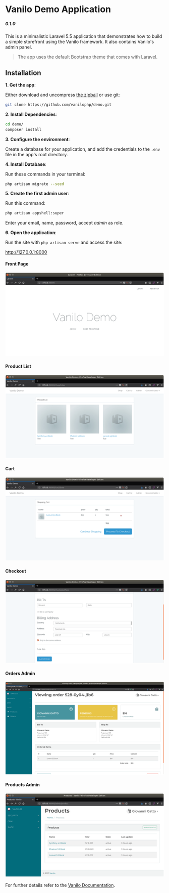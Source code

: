 # Vanilo Demo Application
##### 0.1.0

This is a minimalistic Laravel 5.5 application that demonstrates how to build a simple storefront
using the Vanilo framework. It also contains Vanilo's admin panel.

> The app uses the default Bootstrap theme that comes with Laravel.

## Installation

**1. Get the app**:

Either download and uncompress [the zipball](https://github.com/vanilophp/demo/archive/0.1.0.zip)
or use git:

```bash
git clone https://github.com/vanilophp/demo.git
```

**2. Install Dependencies**:

```bash
cd demo/
composer install
```

**3. Configure the environment**:

Create a database for your application, and add the credentials to the `.env` file in the app's root
directory.

**4. Install Database**:

Run these commands in your terminal:

```bash
php artisan migrate --seed
```
**5. Create the first admin user**:

Run this command:

```bash
php artisan appshell:super
```
Enter your email, name, password, accept _admin_ as role.

**6. Open the application**:

Run the site with `php artisan serve` and access the site:

http://127.0.0.1:8000

#### Front Page

![Front Page](docs/ss_01.png)

#### Product List

![Product list](docs/ss_02.png)

#### Cart

![Cart](docs/ss_03.png)

#### Checkout

![Checkout](docs/ss_04.png)

#### Orders Admin

![Orders Admin](docs/ss_05.png)

#### Products Admin

![Products Admin](docs/ss_06.png)

For further details refer to the [Vanilo Documentation](https://vanilo.io/docs/).
